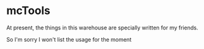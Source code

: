 # mcTools
At present, the things in this warehouse are specially written for my friends. 

So I'm sorry I won't list the usage for the moment